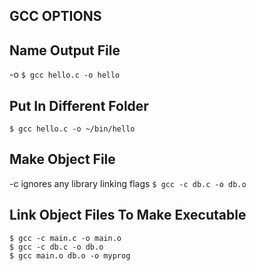 ## GCC OPTIONS

## Name Output File
-o
`$ gcc hello.c -o hello`

## Put In Different Folder
`$ gcc hello.c -o ~/bin/hello`

## Make Object File
-c ignores any library linking flags
`$ gcc -c db.c -o db.o`

## Link Object Files To Make Executable
```
$ gcc -c main.c -o main.o
$ gcc -c db.c -o db.o
$ gcc main.o db.o -o myprog
```
